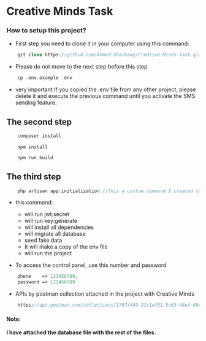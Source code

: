 # Creative Minds Task

### How to setup this project?

-   First step you need to clone it in your computer using this command:

```php
    git clone https://github.com/Ahmed-Sharkawy/Creative-Minds-Task.git
```

-   Please do not move to the next step before this step

```php
    cp .env.example .env
```

-   very important
    <bold>
    If you copied the .env file from any other project, please delete it and execute the previous command until you activate the SMS sending feature.
    </bold>

## The second step

```php
    composer install
```

```node
    npm install
```

```cmd
    npm run build
```

## The third step

```php
    php artisan app:initialization //this a custom command I created to run project in one command
```

-   this command:

    -   will run jwt:secret
    -   will run key:generate
    -   will install all dependencies
    -   will migrate all database
    -   seed fake data
    -   It will make a copy of the env file
    -   will run the project

-   To access the control panel, use this number and password

```php
    phone    => 123456789,
    password => 123456789
```

-   APIs by postman collection attached in the project with Creative Minds

```php
    https://api.postman.com/collections/17974449-11c1ef51-5c63-48ef-89cd-34a7e1c33a9e?access_key=PMAT-01HEB3ZYFS8V3W00GNAPJAMCRF
```

#### Note:

<strong>
I have attached the database file with the rest of the files.
</storng>
